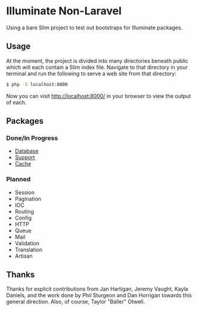 # Illuminate Non-Laravel

Using a bare Slim project to test out bootstraps for Illuminate packages.

## Usage
At the moment, the project is divided into many directories beneath public which will each contain a Slim index file. Navigate to that directory in your terminal and run the following to serve a web site from that directory:

```bash
$ php -S localhost:8000
```

Now you can visit [http://localhost:8000/](http://localhost:8000/) in your browser to view the output of each.

## Packages

### Done/In Progress
 * [Database](https://github.com/mattstauffer/IlluminateSlim/tree/master/public/database)
 * [Support](https://github.com/mattstauffer/IlluminateSlim/tree/master/public/support)
 * [Cache](https://github.com/mattstauffer/IlluminateSlim/tree/master/public/cache)

### Planned
 * Session
 * Pagination
 * IOC
 * Routing
 * Config
 * HTTP
 * Queue
 * Mail
 * Validation
 * Translation
 * Artisan

## Thanks
Thanks for explicit contributions from Jan Hartigan, Jeremy Vaught, Kayla Daniels, and the work done by Phil Sturgeon and Dan Horrigan towards this general direction. Also, of course, Taylor "Baller" Otwell.
